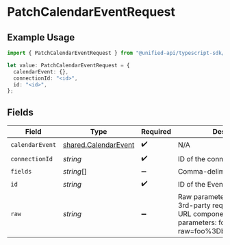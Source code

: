 # PatchCalendarEventRequest

## Example Usage

```typescript
import { PatchCalendarEventRequest } from "@unified-api/typescript-sdk/sdk/models/operations";

let value: PatchCalendarEventRequest = {
  calendarEvent: {},
  connectionId: "<id>",
  id: "<id>",
};
```

## Fields

| Field                                                                                                                                            | Type                                                                                                                                             | Required                                                                                                                                         | Description                                                                                                                                      |
| ------------------------------------------------------------------------------------------------------------------------------------------------ | ------------------------------------------------------------------------------------------------------------------------------------------------ | ------------------------------------------------------------------------------------------------------------------------------------------------ | ------------------------------------------------------------------------------------------------------------------------------------------------ |
| `calendarEvent`                                                                                                                                  | [shared.CalendarEvent](../../../sdk/models/shared/calendarevent.md)                                                                              | :heavy_check_mark:                                                                                                                               | N/A                                                                                                                                              |
| `connectionId`                                                                                                                                   | *string*                                                                                                                                         | :heavy_check_mark:                                                                                                                               | ID of the connection                                                                                                                             |
| `fields`                                                                                                                                         | *string*[]                                                                                                                                       | :heavy_minus_sign:                                                                                                                               | Comma-delimited fields to return                                                                                                                 |
| `id`                                                                                                                                             | *string*                                                                                                                                         | :heavy_check_mark:                                                                                                                               | ID of the Event                                                                                                                                  |
| `raw`                                                                                                                                            | *string*                                                                                                                                         | :heavy_minus_sign:                                                                                                                               | Raw parameters to include in the 3rd-party request. Encoded as a URL component. eg. raw parameters: foo=bar&zoo=bar -> raw=foo%3Dbar%26zoo%3Dbar |